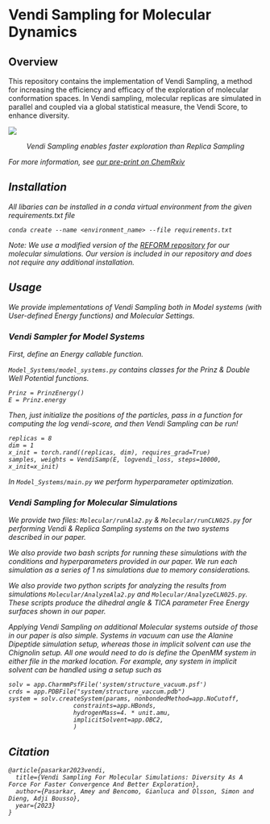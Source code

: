 # Vendi Sampling for Molecular Dynamics

## Overview

This repository contains the implementation of Vendi Sampling, a method for 
increasing the efficiency and efficacy of the exploration of molecular conformation spaces. In Vendi sampling, molecular replicas are simulated in parallel and coupled via a global statistical measure, the Vendi Score, to enhance diversity.

![](PrinzPotential.gif)

<p style="text-align:center">
<em>Vendi Sampling enables faster exploration than Replica Sampling<em>
</p>

For more information, see [our pre-print on ChemRxiv](https://chemrxiv.org/engage/chemrxiv/article-details/64a2f0abba3e99daef73a144)

## Installation

All libaries can be installed in a conda virtual environment from the given requirements.txt file

```
conda create --name <environment_name> --file requirements.txt
```

Note: We use a modified version of the [REFORM repository](https://github.com/noegroup/reform/tree/master) for our molecular simulations. Our version is included in our repository and does not require any additional installation. 

## Usage

We provide implementations of Vendi Sampling both in Model systems (with User-defined Energy functions) and Molecular Settings. 

### Vendi Sampler for Model Systems

First, define an Energy callable function.

`Model_Systems/model_systems.py` contains classes for the Prinz & Double Well Potential functions. 

```
Prinz = PrinzEnergy()
E = Prinz.energy
```

Then, just initialize the positions of the particles, pass in a function for computing the log vendi-score, and then Vendi Sampling can be run!

```
replicas = 8
dim = 1
x_init = torch.rand((replicas, dim), requires_grad=True) 
samples, weights = VendiSamp(E, logvendi_loss, steps=10000, x_init=x_init)
```

In `Model_Systems/main.py` we perform hyperparameter optimization. 

### Vendi Sampling for Molecular Simulations

We provide two files: `Molecular/runAla2.py` & `Molecular/runCLN025.py` for performing Vendi & Replica Sampling systems on the two systems described in our paper.

We also provide two bash scripts for running these simulations with the conditions and hyperparameters provided in our paper. We run each simulation as a series of 1 ns simulations due to memory considerations. 

We also provide two python scripts for analyzing the results from simulations `Molecular/AnalyzeAla2.py` and `Molecular/AnalyzeCLN025.py`. These scripts produce the dihedral angle & TICA parameter Free Energy surfaces shown in our paper. 

Applying Vendi Sampling on additional Molecular systems outside of those in our paper is also simple. Systems in vacuum can use the Alanine Dipeptide simulation setup, whereas those in implicit solvent can use the Chignolin setup. All one would need to do is define the OpenMM system in either file in the marked location. For example, any system in implicit solvent can be handled using a setup such as 

```
solv = app.CharmmPsfFile('system/structure_vacuum.psf')
crds = app.PDBFile("system/structure_vaccum.pdb")
system = solv.createSystem(params, nonbondedMethod=app.NoCutoff,
                  constraints=app.HBonds,
                  hydrogenMass=4. * unit.amu,
                  implicitSolvent=app.OBC2,
                  )
```

## Citation 

```
@article{pasarkar2023vendi,
  title={Vendi Sampling For Molecular Simulations: Diversity As A Force For Faster Convergence And Better Exploration},
  author={Pasarkar, Amey and Bencomo, Gianluca and Olsson, Simon and Dieng, Adji Bousso},
  year={2023}
}
```